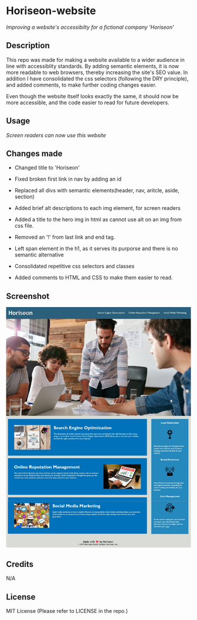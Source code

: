 # Horiseon-website

_Improving a website's accessibilty for a fictional company 'Horiseon'_

## Description

This repo was made for making a website available to a wider audience in line with accessiblity standards. By adding semantic elements, it is now more readable to web browsers, thereby increasing the site's SEO value. In addition I have consolidated the css selectors (following the DRY principle), and added comments, to make further coding changes easier.

Even though the website itself looks exactly the same, it should now be more accessible, and the code easier to read for future developers.

## Usage

_Screen readers can now use this website_

## Changes made

- Changed title to 'Horiseon'

- Fixed broken first link in nav by adding an id

- Replaced all divs with semantic elements(header, nav, aritcle, aside, section)

- Added brief alt descriptions to each img element, for screen readers

- Added a title to the hero img in html as cannot use alt on an img from css file.

- Removed an '!' from last link and </img> end tag.

- Left span element in the h1, as it serves its purporse and there is no semantic alternative

- Consolidated repetitive css selectors and classes

- Added comments to HTML and CSS to make them easier to read.

## Screenshot

![Screenshot](horiseon-screenshot.jpg)

## Credits

N/A

## License

MIT License (Please refer to LICENSE in the repo.)

